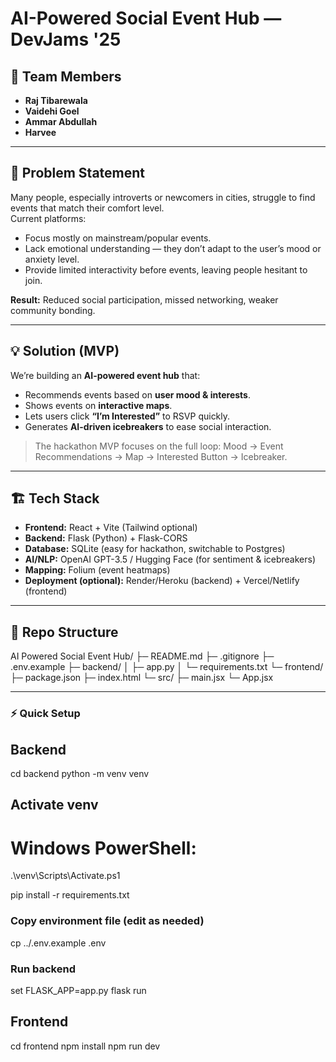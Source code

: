 # AI-Powered Social Event Hub — DevJams '25

## 🚀 Team Members
- **Raj Tibarewala**
- **Vaidehi Goel**  
- **Ammar Abdullah**  
- **Harvee**  

---

## 🎯 Problem Statement
Many people, especially introverts or newcomers in cities, struggle to find events that match their comfort level.  
Current platforms:
- Focus mostly on mainstream/popular events.
- Lack emotional understanding — they don’t adapt to the user’s mood or anxiety level.
- Provide limited interactivity before events, leaving people hesitant to join.

**Result:** Reduced social participation, missed networking, weaker community bonding.

---

## 💡 Solution (MVP)
We’re building an **AI-powered event hub** that:
- Recommends events based on **user mood & interests**.  
- Shows events on **interactive maps**.  
- Lets users click **“I’m Interested”** to RSVP quickly.  
- Generates **AI-driven icebreakers** to ease social interaction.  

> The hackathon MVP focuses on the full loop: Mood → Event Recommendations → Map → Interested Button → Icebreaker.

---

## 🏗 Tech Stack
- **Frontend:** React + Vite (Tailwind optional)  
- **Backend:** Flask (Python) + Flask-CORS  
- **Database:** SQLite (easy for hackathon, switchable to Postgres)  
- **AI/NLP:** OpenAI GPT-3.5 / Hugging Face (for sentiment & icebreakers)  
- **Mapping:** Folium (event heatmaps)  
- **Deployment (optional):** Render/Heroku (backend) + Vercel/Netlify (frontend)

---

## 📂 Repo Structure
AI Powered Social Event Hub/
├─ README.md
├─ .gitignore
├─ .env.example
├─ backend/
│ ├─ app.py
│ └─ requirements.txt
└─ frontend/
├─ package.json
├─ index.html
└─ src/
├─ main.jsx
└─ App.jsx


---

### ⚡ Quick Setup

## Backend
cd backend
python -m venv venv

## Activate venv
# Windows PowerShell:
.\venv\Scripts\Activate.ps1

pip install -r requirements.txt

### Copy environment file (edit as needed)
cp ../.env.example .env  

### Run backend
set FLASK_APP=app.py
flask run


## Frontend
cd frontend
npm install
npm run dev

